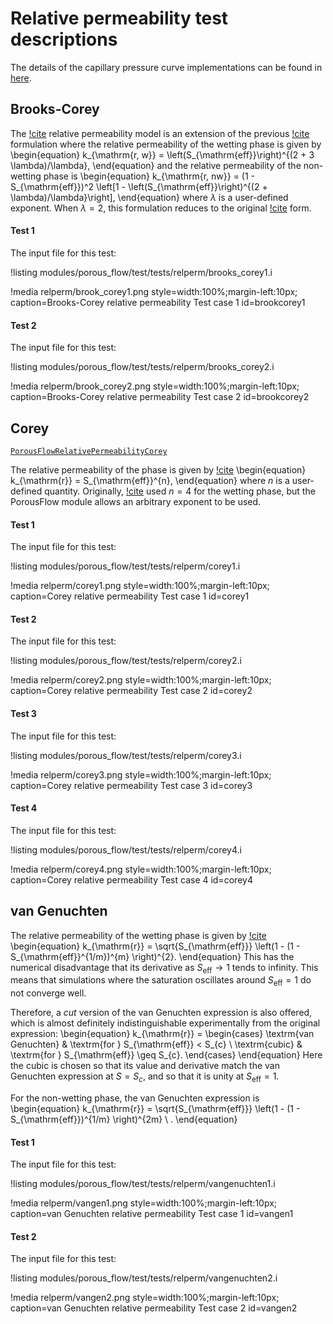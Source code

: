 # Relative permeability test descriptions

The details of the capillary pressure curve implementations can be found in [here](porous_flow/relative_permeability.md).


## Brooks-Corey

The [!cite](brookscorey1966) relative permeability model is an extension of the previous  [!cite](corey1954) formulation where the relative permeability of the wetting phase is given by
\begin{equation}
k_{\mathrm{r, w}} = \left(S_{\mathrm{eff}}\right)^{(2 + 3 \lambda)/\lambda},
\end{equation}
and the relative permeability of the non-wetting phase is
\begin{equation}
k_{\mathrm{r, nw}} = (1 - S_{\mathrm{eff}})^2 \left[1 - \left(S_{\mathrm{eff}}\right)^{(2 + \lambda)/\lambda}\right],
\end{equation}
where $\lambda$ is a user-defined exponent. When $\lambda = 2$, this formulation reduces
to the original [!cite](corey1954) form.

#### Test 1

The input file for this test:

!listing modules/porous_flow/test/tests/relperm/brooks_corey1.i

!media relperm/brook_corey1.png style=width:100%;margin-left:10px; caption=Brooks-Corey relative permeability Test case 1 id=brookcorey1

#### Test 2

The input file for this test:

!listing modules/porous_flow/test/tests/relperm/brooks_corey2.i

!media relperm/brook_corey2.png style=width:100%;margin-left:10px; caption=Brooks-Corey relative permeability Test case 2 id=brookcorey2

## Corey

[`PorousFlowRelativePermeabilityCorey`](/PorousFlowRelativePermeabilityCorey.md)

The relative permeability of the phase is given by [!cite](corey1954)
\begin{equation}
k_{\mathrm{r}} = S_{\mathrm{eff}}^{n},
\end{equation}
where $n$ is a user-defined quantity. Originally, [!cite](corey1954) used $n = 4$ for the wetting phase, but the PorousFlow module allows an arbitrary exponent to be used.

#### Test 1

The input file for this test:

!listing modules/porous_flow/test/tests/relperm/corey1.i

!media relperm/corey1.png style=width:100%;margin-left:10px; caption=Corey relative permeability Test case 1 id=corey1

#### Test 2

The input file for this test:

!listing modules/porous_flow/test/tests/relperm/corey2.i

!media relperm/corey2.png style=width:100%;margin-left:10px; caption=Corey relative permeability Test case 2 id=corey2

#### Test 3

The input file for this test:

!listing modules/porous_flow/test/tests/relperm/corey3.i

!media relperm/corey3.png style=width:100%;margin-left:10px; caption=Corey relative permeability Test case 3 id=corey3

#### Test 4

The input file for this test:

!listing modules/porous_flow/test/tests/relperm/corey4.i

!media relperm/corey4.png style=width:100%;margin-left:10px; caption=Corey relative permeability Test case 4 id=corey4


## van Genuchten

The relative permeability of the wetting phase is given by [!cite](vangenuchten1980)
\begin{equation}
k_{\mathrm{r}} = \sqrt{S_{\mathrm{eff}}} \left(1 - (1 -
S_{\mathrm{eff}}^{1/m})^{m} \right)^{2}.
\end{equation}
This has the numerical disadvantage that its derivative as
$S_{\mathrm{eff}}\rightarrow 1$ tends to infinity.  This means that
simulations where the saturation oscillates around
$S_{\mathrm{eff}}=1$ do not converge well.

Therefore, a *cut* version of the van Genuchten expression is also offered, which is
almost definitely indistinguishable experimentally from the original expression:
\begin{equation}
k_{\mathrm{r}} =
\begin{cases}
\textrm{van Genuchten} & \textrm{for } S_{\mathrm{eff}} < S_{c} \\
\textrm{cubic} & \textrm{for } S_{\mathrm{eff}} \geq S_{c}.
\end{cases}
\end{equation}
Here the cubic is chosen so that its value and derivative match the
van Genuchten expression at $S=S_{c}$, and so that it is unity at
$S_{\mathrm{eff}}=1$.

For the non-wetting phase, the van Genuchten expression is
\begin{equation}
k_{\mathrm{r}} = \sqrt{S_{\mathrm{eff}}} \left(1 - (1 -
S_{\mathrm{eff}})^{1/m} \right)^{2m} \ .
\end{equation}

#### Test 1

The input file for this test:

!listing modules/porous_flow/test/tests/relperm/vangenuchten1.i

!media relperm/vangen1.png style=width:100%;margin-left:10px; caption=van Genuchten relative permeability Test case 1 id=vangen1

#### Test 2

The input file for this test:

!listing modules/porous_flow/test/tests/relperm/vangenuchten2.i

!media relperm/vangen2.png style=width:100%;margin-left:10px; caption=van Genuchten relative permeability Test case 2 id=vangen2
